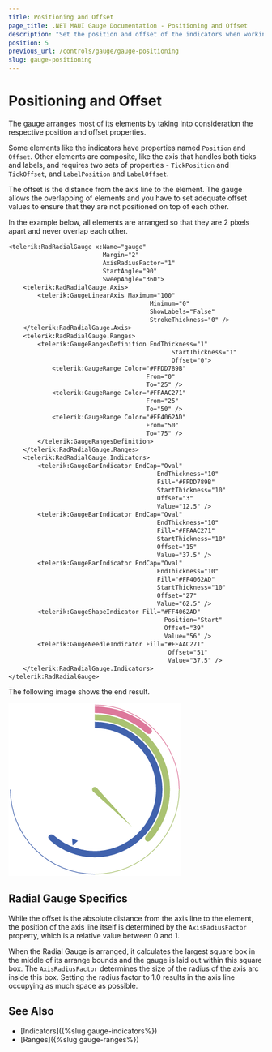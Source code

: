 ```yaml
---
title: Positioning and Offset
page_title: .NET MAUI Gauge Documentation - Positioning and Offset
description: "Set the position and offset of the indicators when working with the Telerik Gauge for .NET MAUI control and learn what the Radial Gauge specifics are."
position: 5
previous_url: /controls/gauge/gauge-positioning
slug: gauge-positioning
---
```


# Positioning and Offset

The gauge arranges most of its elements by taking into consideration the respective position and offset properties.

Some elements like the indicators have properties named `Position` and `Offset`. Other elements are composite, like the axis that handles both ticks and labels, and requires two sets of properties - `TickPosition` and `TickOffset`, and `LabelPosition` and `LabelOffset`.

The offset is the distance from the axis line to the element. The gauge allows the overlapping of elements and you have to set adequate offset values to ensure that they are not positioned on top of each other.

In the example below, all elements are arranged so that they are 2 pixels apart and never overlap each other.

```XAML
<telerik:RadRadialGauge x:Name="gauge"
						  Margin="2"
						  AxisRadiusFactor="1"
						  StartAngle="90"
						  SweepAngle="360">
    <telerik:RadRadialGauge.Axis>
        <telerik:GaugeLinearAxis Maximum="100"
                                       Minimum="0"
                                       ShowLabels="False"
                                       StrokeThickness="0" />
    </telerik:RadRadialGauge.Axis>
    <telerik:RadRadialGauge.Ranges>
        <telerik:GaugeRangesDefinition EndThickness="1"
                                             StartThickness="1"
                                             Offset="0">
            <telerik:GaugeRange Color="#FFDD789B"
                                      From="0"
                                      To="25" />
            <telerik:GaugeRange Color="#FFAAC271"
                                      From="25"
                                      To="50" />
            <telerik:GaugeRange Color="#FF4062AD"
                                      From="50"
                                      To="75" />
        </telerik:GaugeRangesDefinition>
    </telerik:RadRadialGauge.Ranges>
    <telerik:RadRadialGauge.Indicators>
        <telerik:GaugeBarIndicator EndCap="Oval"
                                         EndThickness="10"
                                         Fill="#FFDD789B"
                                         StartThickness="10"
                                         Offset="3"
                                         Value="12.5" />
        <telerik:GaugeBarIndicator EndCap="Oval"
                                         EndThickness="10"
                                         Fill="#FFAAC271"
                                         StartThickness="10"
                                         Offset="15"
                                         Value="37.5" />
        <telerik:GaugeBarIndicator EndCap="Oval"
                                         EndThickness="10"
                                         Fill="#FF4062AD"
                                         StartThickness="10"
                                         Offset="27"
                                         Value="62.5" />
        <telerik:GaugeShapeIndicator Fill="#FF4062AD"
                                           Position="Start"
                                           Offset="39"
                                           Value="56" />
        <telerik:GaugeNeedleIndicator Fill="#FFAAC271"
                                            Offset="51"
                                            Value="37.5" />
    </telerik:RadRadialGauge.Indicators>
</telerik:RadRadialGauge>
```

The following image shows the end result.

![Gauge position and offset](images/gauge-positioning.png)

## Radial Gauge Specifics

While the offset is the absolute distance from the axis line to the element, the position of the axis line itself is determined by the `AxisRadiusFactor` property, which is a relative value between 0 and 1.

When the Radial Gauge is arranged, it calculates the largest square box in the middle of its arrange bounds and the gauge is laid out within this square box. The `AxisRadiusFactor` determines the size of the radius of the axis arc inside this box. Setting the radius factor to 1.0 results in the axis line occupying as much space as possible.

## See Also

- [Indicators]({%slug gauge-indicators%})
- [Ranges]({%slug gauge-ranges%})
